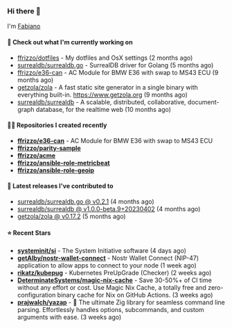 ### Hi there 👋

I'm [Fabiano](https://ffrizzo.com)

#### 👷 Check out what I'm currently working on


- [ffrizzo/dotfiles](https://github.com/ffrizzo/dotfiles) - My dotfiles and OsX settings (2 months ago)
- [surrealdb/surrealdb.go](https://github.com/surrealdb/surrealdb.go) - SurrealDB driver for Golang (5 months ago)
- [ffrizzo/e36-can](https://github.com/ffrizzo/e36-can) - AC Module for BMW E36 with swap to MS43 ECU (9 months ago)
- [getzola/zola](https://github.com/getzola/zola) - A fast static site generator in a single binary with everything built-in. https://www.getzola.org (9 months ago)
- [surrealdb/surrealdb](https://github.com/surrealdb/surrealdb) - A scalable, distributed, collaborative, document-graph database, for the realtime web (10 months ago)

#### 👨‍💻 Repositories I created recently
- **[ffrizzo/e36-can](https://github.com/ffrizzo/e36-can)** - AC Module for BMW E36 with swap to MS43 ECU
- **[ffrizzo/parity-sample](https://github.com/ffrizzo/parity-sample)**
- **[ffrizzo/acme](https://github.com/ffrizzo/acme)**
- **[ffrizzo/ansible-role-metricbeat](https://github.com/ffrizzo/ansible-role-metricbeat)**
- **[ffrizzo/ansible-role-geoip](https://github.com/ffrizzo/ansible-role-geoip)**

#### 🚀 Latest releases I've contributed to


- [surrealdb/surrealdb.go @ v0.2.1](https://github.com/surrealdb/surrealdb.go/releases/tag/v0.2.1) (4 months ago)
- [surrealdb/surrealdb @ v1.0.0-beta.9&#43;20230402](https://github.com/surrealdb/surrealdb/releases/tag/v1.0.0-beta.9%2B20230402) (4 months ago)
- [getzola/zola @ v0.17.2](https://github.com/getzola/zola/releases/tag/v0.17.2) (5 months ago)

#### ⭐ Recent Stars


- **[systeminit/si](https://github.com/systeminit/si)** - The System Initiative software (4 days ago)
- **[getAlby/nostr-wallet-connect](https://github.com/getAlby/nostr-wallet-connect)** - Nostr Wallet Connect (NIP-47) application to allow apps to connect to your node (1 week ago)
- **[rikatz/kubepug](https://github.com/rikatz/kubepug)** - Kubernetes PreUpGrade (Checker) (2 weeks ago)
- **[DeterminateSystems/magic-nix-cache](https://github.com/DeterminateSystems/magic-nix-cache)** - Save 30-50%&#43; of CI time without any effort or cost. Use Magic Nix Cache, a totally free and zero-configuration binary cache for Nix on GitHub Actions. (3 weeks ago)
- **[prajwalch/yazap](https://github.com/prajwalch/yazap)** - 🔧 The ultimate Zig library for seamless command line parsing. Effortlessly handles options, subcommands, and custom arguments with ease. (3 weeks ago)
